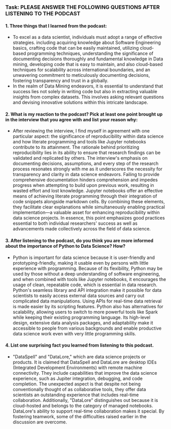 ### Task: PLEASE ANSWER THE FOLLOWING QUESTIONS AFTER LISTENING TO THE PODCAST

#### 1. Three things that I learned from the podcast:
* To excel as a data scientist, individuals must adopt a range of effective strategies. including acquiring knowledge about Software Engineering basics, crafting code that can be easily maintained, utilizing cloud-based programming techniques, understanding the significance of documenting decisions thoroughly and fundamental knowledge in Data mining, developing code that is easy to maintain, and also cloud-based techniques for scalability across international boundaries, and an unwavering commitment to meticulously documenting decisions, fostering transparency and trust in a globally.
* In the realm of Data Mining endeavors, it is essential to understand that success lies not solely in writing code but also in extracting valuable insights from complex datasets. This involves asking relevant questions and devising innovative solutions within this intricate landscape.

#### 2. What is my reaction to the podcast? Pick at least one point brought up in the interview that you agree with and list your reason why:
* After reviewing the interview, I find myself in agreement with one particular aspect: the significance of reproducibility within data science and how literate programming and tools like Jupyter notebooks contribute to its attainment. The rationale behind prioritizing reproducibility lies in its ability to ensure that research findings can be validated and replicated by others. The interview's emphasis on documenting decisions, assumptions, and every step of the research process resonates strongly with me as it underscores the necessity for transparency and clarity in data science endeavors. Failing to provide comprehensive documentation hinders comprehension and impedes progress when attempting to build upon previous work, resulting in wasted effort and lost knowledge. Jupyter notebooks offer an effective means of achieving literate programming through their integration of code snippets alongside markdown cells. By combining these elements, they facilitate clear explanations while simultaneously enabling practical implementation—a valuable asset for enhancing reproducibility within data science projects. In essence, this point emphasizes good practices essential to both individual researchers' success as well as advancements made collectively across the field of data science.

#### 3. After listening to the podcast, do you think you are more informed about the importance of Python to Data Science? How?
* Python is important for data science because it is user-friendly and prototyping-friendly, making it usable even by persons with little experience with programming. Because of its flexibility, Python may be used by those without a deep understanding of software engineering, and when combined with tools like Jupyter notebooks, it encourages the usage of clean, repeatable code, which is essential in data research. Python's seamless library and API integration make it possible for data scientists to easily access external data sources and carry out complicated data manipulations. Using APIs for real-time data retrieval is made easier by its scripting features. Python also has alternatives for scalability, allowing users to switch to more powerful tools like Spark while keeping their existing programming language. Its high-level design, extensive data analysis packages, and adaptability make it accessible to people from various backgrounds and enable productive data science work even with very little programming skills.

#### 4. List one surprising fact you learned from listening to this podcast.
* "DataSpell" and "DataLore," which are data science projects or products. It is claimed that DataSpell and DataLore are desktop IDEs (Integrated Development Environments) with remote machine connectivity. They include capabilities that improve the data science experience, such as Jupiter integration, debugging, and code completion. The unexpected aspect is that despite not being conventionally thought of as collaborative tools, they offer data scientists an outstanding experience that includes real-time collaboration. Additionally, "DataLore" distinguishes out because it is cloud-hosted and belongs to the category of managed notebooks. DataLore's ability to support real-time collaboration makes it special. By fostering teamwork, some of the difficulties raised earlier in the discussion are overcome.

